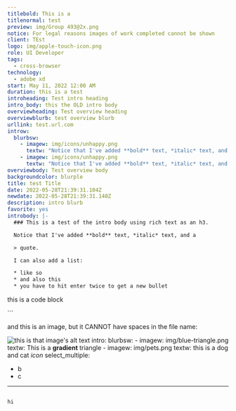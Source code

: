 ```yaml
---
titlebold: This is a
titlenormal: test
preview: img/Group 493@2x.png
notice: For legal reasons images of work completed cannot be shown
client: TEst
logo: img/apple-touch-icon.png
role: UI Developer
tags:
  - cross-browser
technology:
  - adobe xd
start: May 11, 2022 12:00 AM
duration: this is a test
introheading: Test intro heading
intro_body: this the OLD intro body
overviewheading: Test overview heading
overviewblurb: test overview blurb
urllink: test.url.com
introw:
  blurbsw:
    - imagew: img/icons/unhappy.png
      textw: "Notice that I've added **bold** text, *italic* text, and a "
    - imagew: img/icons/unhappy.png
      textw: "Notice that I've added **bold** text, *italic* text, and a "
overviewbody: Test overview body
backgroundcolor: blurple
title: test Title
date: 2022-05-28T21:39:31.104Z
newdate: 2022-05-28T21:39:31.140Z
description: intro blurb
favorite: yes
introbody: |-
  ### This is a test of the intro body using rich text as an h3.

  Notice that I've added **bold** text, *italic* text, and a 

  > quote.

  I can also add a list:

  * like so
  * and also this
  * you have to hit enter twice to get a new bullet

  ```
  <p>this is a code block</p>
  ```

  and this is an image, but it CANNOT have spaces in the file name:

  ![this is that image's alt text](img/ncdot-a11y2.png)
intro:
  blurbsw:
    - imagew: img/blue-triangle.png
      textw: This is a **gradient** triangle
    - imagew: img/pets.png
      textw: this is a dog and cat *icon*
select_multiple:
  - b
  - c
---
```

hi